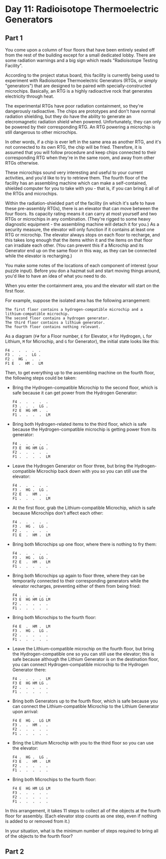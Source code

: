 # Day 11: Radioisotope Thermoelectric Generators

## Part 1

You come upon a column of four floors that have been entirely sealed off from the rest of the building except for a small dedicated lobby. There are some radiation warnings and a big sign which reads "Radioisotope Testing Facility".

According to the project status board, this facility is currently being used to experiment with Radioisotope Thermoelectric Generators (RTGs, or simply "generators") that are designed to be paired with specially-constructed microchips. Basically, an RTG is a highly radioactive rock that generates electricity through heat.

The experimental RTGs have poor radiation containment, so they're dangerously radioactive. The chips are prototypes and don't have normal radiation shielding, but they do have the ability to generate an elecromagnetic radiation shield when powered. Unfortunately, they can only be powered by their corresponding RTG. An RTG powering a microchip is still dangerous to other microchips.

In other words, if a chip is ever left in the same area as another RTG, and it's not connected to its own RTG, the chip will be fried. Therefore, it is assumed that you will follow procedure and keep chips connected to their corresponding RTG when they're in the same room, and away from other RTGs otherwise.

These microchips sound very interesting and useful to your current activities, and you'd like to try to retrieve them. The fourth floor of the facility has an assembling machine which can make a self-contained, shielded computer for you to take with you - that is, if you can bring it all of the RTGs and microchips.

Within the radiation-shielded part of the facility (in which it's safe to have these pre-assembly RTGs), there is an elevator that can move between the four floors. Its capacity rating means it can carry at most yourself and two RTGs or microchips in any combination. (They're rigged to some heavy diagnostic equipment - the assembling machine will detach it for you.) As a security measure, the elevator will only function if it contains at least one RTG or microchip. The elevator always stops on each floor to recharge, and this takes long enough that the items within it and the items on that floor can irradiate each other. (You can prevent this if a Microchip and its Generator end up on the same floor in this way, as they can be connected while the elevator is recharging.)

You make some notes of the locations of each component of interest (your puzzle input). Before you don a hazmat suit and start moving things around, you'd like to have an idea of what you need to do.

When you enter the containment area, you and the elevator will start on the first floor.

For example, suppose the isolated area has the following arrangement:

    The first floor contains a hydrogen-compatible microchip and a lithium-compatible microchip.
    The second floor contains a hydrogen generator.
    The third floor contains a lithium generator.
    The fourth floor contains nothing relevant.

As a diagram (`F#` for a Floor number, `E` for Elevator, `H` for Hydrogen, `L` for Lithium, `M` for Microchip, and `G` for Generator), the initial state looks like this:

    F4 .  .  .  .  .  
    F3 .  .  .  LG .  
    F2 .  HG .  .  .  
    F1 E  .  HM .  LM

Then, to get everything up to the assembling machine on the fourth floor, the following steps could be taken:

- Bring the Hydrogen-compatible Microchip to the second floor, which is safe because it can get power from the Hydrogen Generator:

      F4 .  .  .  .  .  
      F3 .  .  .  LG .  
      F2 E  HG HM .  .  
      F1 .  .  .  .  LM
       
- Bring both Hydrogen-related items to the third floor, which is safe because the Hydrogen-compatible microchip is getting power from its generator:

      F4 .  .  .  .  .  
      F3 E  HG HM LG .  
      F2 .  .  .  .  .  
      F1 .  .  .  .  LM 

- Leave the Hydrogen Generator on floor three, but bring the Hydrogen-compatible Microchip back down with you so you can still use the elevator:

      F4 .  .  .  .  .  
      F3 .  HG .  LG .  
      F2 E  .  HM .  .  
      F1 .  .  .  .  LM 

- At the first floor, grab the Lithium-compatible Microchip, which is safe because Microchips don't affect each other:

      F4 .  .  .  .  .  
      F3 .  HG .  LG .  
      F2 .  .  .  .  .  
      F1 E  .  HM .  LM 

- Bring both Microchips up one floor, where there is nothing to fry them:

      F4 .  .  .  .  .  
      F3 .  HG .  LG .  
      F2 E  .  HM .  LM 
      F1 .  .  .  .  .  

- Bring both Microchips up again to floor three, where they can be temporarily connected to their corresponding generators while the elevator recharges, preventing either of them from being fried:

      F4 .  .  .  .  .  
      F3 E  HG HM LG LM 
      F2 .  .  .  .  .  
      F1 .  .  .  .  .  

- Bring both Microchips to the fourth floor:

      F4 E  .  HM .  LM 
      F3 .  HG .  LG .  
      F2 .  .  .  .  .  
      F1 .  .  .  .  .  

- Leave the Lithium-compatible microchip on the fourth floor, but bring the Hydrogen-compatible one so you can still use the elevator; this is safe because although the Lithium Generator is on the destination floor, you can connect Hydrogen-compatible microchip to the Hydrogen Generator there:

      F4 .  .  .  .  LM 
      F3 E  HG HM LG .  
      F2 .  .  .  .  .  
      F1 .  .  .  .  .  

- Bring both Generators up to the fourth floor, which is safe because you can connect the Lithium-compatible Microchip to the Lithium Generator upon arrival:

      F4 E  HG .  LG LM 
      F3 .  .  HM .  .  
      F2 .  .  .  .  .  
      F1 .  .  .  .  .  

- Bring the Lithium Microchip with you to the third floor so you can use the elevator:

      F4 .  HG .  LG .  
      F3 E  .  HM .  LM 
      F2 .  .  .  .  .  
      F1 .  .  .  .  .  

- Bring both Microchips to the fourth floor:

      F4 E  HG HM LG LM 
      F3 .  .  .  .  .  
      F2 .  .  .  .  .  
      F1 .  .  .  .  .  

In this arrangement, it takes 11 steps to collect all of the objects at the fourth floor for assembly. (Each elevator stop counts as one step, even if nothing is added to or removed from it.)

In your situation, what is the minimum number of steps required to bring all of the objects to the fourth floor?

## Part 2
